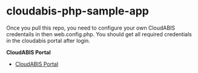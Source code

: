 # cloudabis-php-sample-app

Once you pull this repo, you need to configure your own CloudABIS credentails in then web.config.php. You should get all required credentials in the cloudabis portal after login.

**CloudABIS Portal**
- [CloudABIS Portal](https://identity.kernello.com/)
